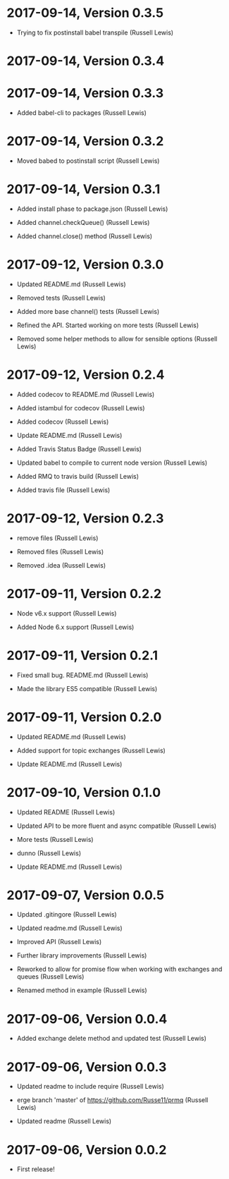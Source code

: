 2017-09-14, Version 0.3.5
=========================

 * Trying to fix postinstall babel transpile (Russell Lewis)


2017-09-14, Version 0.3.4
=========================



2017-09-14, Version 0.3.3
=========================

 * Added babel-cli to packages (Russell Lewis)


2017-09-14, Version 0.3.2
=========================

 * Moved babed to postinstall script (Russell Lewis)


2017-09-14, Version 0.3.1
=========================

 * Added install phase to package.json (Russell Lewis)

 * Added channel.checkQueue() (Russell Lewis)

 * Added channel.close() method (Russell Lewis)


2017-09-12, Version 0.3.0
=========================

 * Updated README.md (Russell Lewis)

 * Removed tests (Russell Lewis)

 * Added more base channel() tests (Russell Lewis)

 * Refined the API. Started working on more tests (Russell Lewis)

 * Removed some helper methods to allow for sensible options (Russell Lewis)


2017-09-12, Version 0.2.4
=========================

 * Added codecov to README.md (Russell Lewis)

 * Added istambul for codecov (Russell Lewis)

 * Added codecov (Russell Lewis)

 * Update README.md (Russell Lewis)

 * Added Travis Status Badge (Russell Lewis)

 * Updated babel to compile to current node version (Russell Lewis)

 * Added RMQ to travis build (Russell Lewis)

 * Added travis file (Russell Lewis)


2017-09-12, Version 0.2.3
=========================

 * remove files (Russell Lewis)

 * Removed files (Russell Lewis)

 * Removed .idea (Russell Lewis)


2017-09-11, Version 0.2.2
=========================

 * Node v6.x support (Russell Lewis)

 * Added Node 6.x support (Russell Lewis)


2017-09-11, Version 0.2.1
=========================

 * Fixed small bug. README.md (Russell Lewis)

 * Made the library ES5 compatible (Russell Lewis)


2017-09-11, Version 0.2.0
=========================

 * Updated README.md (Russell Lewis)

 * Added support for topic exchanges (Russell Lewis)

 * Update README.md (Russell Lewis)


2017-09-10, Version 0.1.0
=========================

 * Updated README (Russell Lewis)

 * Updated API to be more fluent and async compatible (Russell Lewis)

 * More tests (Russell Lewis)

 * dunno (Russell Lewis)

 * Update README.md (Russell Lewis)


2017-09-07, Version 0.0.5
=========================

 * Updated .gitingore (Russell Lewis)

 * Updated readme.md (Russell Lewis)

 * Improved API (Russell Lewis)

 * Further library improvements (Russell Lewis)

 * Reworked to allow for promise flow when working with exchanges and queues (Russell Lewis)

 * Renamed method in example (Russell Lewis)


2017-09-06, Version 0.0.4
=========================

 * Added exchange delete method and updated test (Russell Lewis)


2017-09-06, Version 0.0.3
=========================

 * Updated readme to include require (Russell Lewis)

 * erge branch 'master' of https://github.com/Russe11/prmq (Russell Lewis)

 * Updated readme (Russell Lewis)


2017-09-06, Version 0.0.2
=========================

 * First release!
